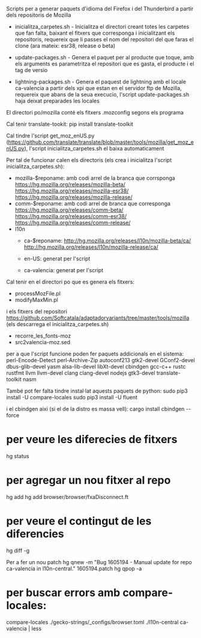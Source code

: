 Scripts per a generar paquets d'idioma del Firefox i del Thunderbird a partir dels repositoris de Mozilla

* inicialitza_carpetes.sh - Inicialitza el directori creant totes les carpetes que fan falta, baixant el fitxers que corresponga i inicialitzant els repositoris, requereix que li passes el nom del repositori del que faras el clone (ara mateix: esr38, release o beta)
* update-packages.sh - Genera el paquet per al producte que toque, amb els arguments es parametritza el repositori que es gasta, el producte i el tag de versio

* lightning-packages.sh - Genera el paquest de lightning amb el locale ca-valencia a partir dels xpi que estan en el servidor ftp de Mozilla, requereix que abans de la seua execucio, l'script update-packages.sh haja deixat preparades les locales

El directori po/mozilla conté els fitxers .mozconfig segons els programa

Cal tenir translate-tookit: pip install translate-toolkit

Cal tindre l'script get_moz_enUS.py (https://github.com/translate/translate/blob/master/tools/mozilla/get_moz_enUS.py), l'script inicialitza_carpetes.sh el baixa automaticament

Per tal de funcionar calen els directoris (els crea i inicialitza l'script inicialitza_carpetes.sh):

* mozilla-$reponame: amb codi arrel de la branca que corrsponga 
		https://hg.mozilla.org/releases/mozilla-beta/
		https://hg.mozilla.org/releases/mozilla-esr38/
		https://hg.mozilla.org/releases/mozilla-release/
* comm-$reponame: amb codi arrel de branca que corresponga
		https://hg.mozilla.org/releases/comm-beta/
		https://hg.mozilla.org/releases/comm-esr38/
		https://hg.mozilla.org/releases/comm-release/
* l10n
  * ca-$reponame: 
		http://hg.mozilla.org/releases/l10n/mozilla-beta/ca/
		http://hg.mozilla.org/releases/l10n/mozilla-release/ca/
		
  * en-US: generat per l'script
  * ca-valencia: generat per l'script

Cal tenir en el directori po que es genera els fitxers:
* processMozFile.pl
* modifyMaxMin.pl

i els fitxers del repositori https://github.com/Softcatala/adaptadorvariants/tree/master/tools/mozilla (els descarrega el inicialitza_carpetes.sh)
* recorre_les_fonts-moz
* src2valencia-moz.sed

per a que l'script funcione poden fer paquets addicionals en el sistema:
perl-Encode-Detect
perl-Archive-Zip
autoconf213
gtk2-devel
GConf2-devel
dbus-glib-devel
yasm
alsa-lib-devel
libXt-devel
cbindgen
gcc-c++
rustc
rustfmt
llvm
llvm-devel
clang
clang-devel
nodejs
gtk3-devel
translate-toolkit
nasm

També pot fer falta tindre instal·lat aquests paquets de python:
sudo pip3 install -U compare-locales
sudo pip3 install -U fluent

i el cbindgen aixi (si el de la distro es massa vell):
cargo install cbindgen --force

# per veure les diferecies de fitxers
hg status

# per agregar un nou fitxer al repo 
hg add hg add browser/browser/fxaDisconnect.ft

# per veure el contingut de les diferencies 
hg diff -g

Per a fer un nou patch
hg qnew -m "Bug 1605194 - Manual update for repo ca-valencia in l10n-central." 1605194.patch
hg qpop -a

# per buscar errors amb compare-locales:
compare-locales ./gecko-strings/_configs/browser.toml ./l10n-central ca-valencia | less
